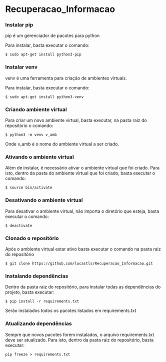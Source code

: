 # Recuperacao_Informacao

### Instalar pip

pip é um gerenciador de pacotes para python

Para instalar, basta executar o comando:
```
$ sudo apt-get install python3-pip
```
### Instalar venv

venv é uma ferramenta para criação de ambientes virtuais.

Para instalar, basta executar o comando:
```
$ sudo apt-get install python3-venv
```
### Criando ambiente virtual

Para criar um novo ambiente virtual, basta executar, na pasta raiz do repositório o comando:
```
$ python3 -m venv v_amb
```
Onde v_amb é o nome do ambiente virtual a ser criado.

### Ativando o ambiente virtual

Além de instalar, é necessário ativar o ambiente virtual que foi criado. Para isto, dentro da pasta do ambiente virtual que foi criado, basta executar o comando:
```
$ source bin/activate
```
### Desativando o ambiente virtual

Para desativar o ambiente virtual, não importa o diretório que esteja, basta executar o comando:
```
$ deactivate
```
### Clonado o repositório

Após o ambiente virtual estar ativo basta executar o comando na pasta raiz do repositório
```
$ git clone https://github.com/lucastls/Recuperacao_Informacao.git
```
### Instalando dependências

Dentro da pasta raiz do repositório, para instalar todas as dependências do projeto, basta executar:
```
$ pip install -r requirements.txt
```
Serão instalados todos os pacotes listados em requirements.txt

### Atualizando dependências

Sempre que novos pacotes forem instalados, o arquivo requirements.txt deve ser atualizado. Para isto, dentro da pasta raiz do repositório, basta executar:
```
pip freeze > requirements.txt
```
